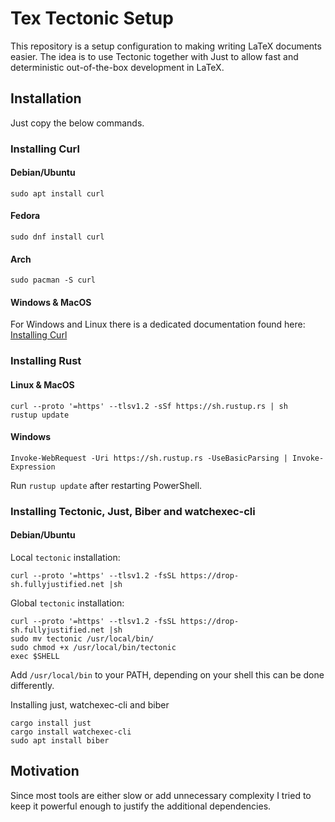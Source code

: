 # Tex Tectonic Setup

This repository is a setup configuration to making writing LaTeX documents easier.
The idea is to use Tectonic together with Just to allow fast and deterministic out-of-the-box development in LaTeX.

## Installation

Just copy the below commands.

### Installing Curl

#### Debian/Ubuntu

```
sudo apt install curl
```

#### Fedora

```
sudo dnf install curl
```

#### Arch

```
sudo pacman -S curl
```

#### Windows & MacOS

For Windows and Linux there is a dedicated documentation found here: [Installing Curl](https://developer.zendesk.com/documentation/api-basics/getting-started/installing-and-using-curl/#installing-curl)

### Installing Rust

#### Linux & MacOS

```
curl --proto '=https' --tlsv1.2 -sSf https://sh.rustup.rs | sh
rustup update
```

#### Windows

```
Invoke-WebRequest -Uri https://sh.rustup.rs -UseBasicParsing | Invoke-Expression
```

Run `rustup update` after restarting PowerShell.


### Installing Tectonic, Just, Biber and watchexec-cli

#### Debian/Ubuntu

Local `tectonic` installation: 
```
curl --proto '=https' --tlsv1.2 -fsSL https://drop-sh.fullyjustified.net |sh
```

Global `tectonic` installation: 
```
curl --proto '=https' --tlsv1.2 -fsSL https://drop-sh.fullyjustified.net |sh
sudo mv tectonic /usr/local/bin/
sudo chmod +x /usr/local/bin/tectonic
exec $SHELL
```

Add `/usr/local/bin` to your PATH, depending on your shell this can be done differently.

Installing just, watchexec-cli and biber
```
cargo install just
cargo install watchexec-cli
sudo apt install biber
```

## Motivation

Since most tools are either slow or add unnecessary complexity I tried to keep it powerful enough to justify the additional dependencies.

